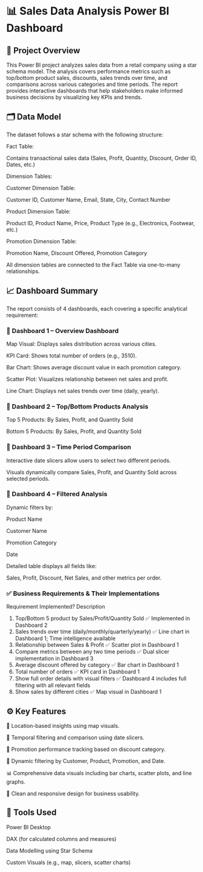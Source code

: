 # 📊 Sales Data Analysis Power BI Dashboard
## 📁 Project Overview
This Power BI project analyzes sales data from a retail company using a star schema model. The analysis covers performance metrics such as top/bottom product sales, discounts, sales trends over time, and comparisons across various categories and time periods. The report provides interactive dashboards that help stakeholders make informed business decisions by visualizing key KPIs and trends.

## 🗂 Data Model
The dataset follows a star schema with the following structure:

Fact Table:

Contains transactional sales data (Sales, Profit, Quantity, Discount, Order ID, Dates, etc.)

Dimension Tables:

Customer Dimension Table:

Customer ID, Customer Name, Email, State, City, Contact Number

Product Dimension Table:

Product ID, Product Name, Price, Product Type (e.g., Electronics, Footwear, etc.)

Promotion Dimension Table:

Promotion Name, Discount Offered, Promotion Category

All dimension tables are connected to the Fact Table via one-to-many relationships.

## 📈 Dashboard Summary
The report consists of 4 dashboards, each covering a specific analytical requirement:

### 📌 Dashboard 1 – Overview Dashboard
Map Visual: Displays sales distribution across various cities.

KPI Card: Shows total number of orders (e.g., 3510).

Bar Chart: Shows average discount value in each promotion category.

Scatter Plot: Visualizes relationship between net sales and profit.

Line Chart: Displays net sales trends over time (daily, yearly).

### 📌 Dashboard 2 – Top/Bottom Products Analysis
Top 5 Products: By Sales, Profit, and Quantity Sold

Bottom 5 Products: By Sales, Profit, and Quantity Sold

### 📌 Dashboard 3 – Time Period Comparison
Interactive date slicers allow users to select two different periods.

Visuals dynamically compare Sales, Profit, and Quantity Sold across selected periods.

### 📌 Dashboard 4 – Filtered Analysis
Dynamic filters by:

Product Name

Customer Name

Promotion Category

Date

Detailed table displays all fields like:

Sales, Profit, Discount, Net Sales, and other metrics per order.

### ✅ Business Requirements & Their Implementations
Requirement	Implemented?	Description
1. Top/Bottom 5 product by Sales/Profit/Quantity Sold	✅	Implemented in Dashboard 2
2. Sales trends over time (daily/monthly/quarterly/yearly)	✅	Line chart in Dashboard 1; Time intelligence available
3. Relationship between Sales & Profit	✅	Scatter plot in Dashboard 1
4. Compare metrics between any two time periods	✅	Dual slicer implementation in Dashboard 3
5. Average discount offered by category	✅	Bar chart in Dashboard 1
6. Total number of orders	✅	KPI card in Dashboard 1
7. Show full order details with visual filters	✅	Dashboard 4 includes full filtering with all relevant fields
8. Show sales by different cities	✅	Map visual in Dashboard 1

## ⚙️ Key Features
📍 Location-based insights using map visuals.

📅 Temporal filtering and comparison using date slicers.

🎯 Promotion performance tracking based on discount category.

🔄 Dynamic filtering by Customer, Product, Promotion, and Date.

📊 Comprehensive data visuals including bar charts, scatter plots, and line graphs.

📌 Clean and responsive design for business usability.

## 📌 Tools Used
Power BI Desktop

DAX (for calculated columns and measures)

Data Modelling using Star Schema

Custom Visuals (e.g., map, slicers, scatter charts)
